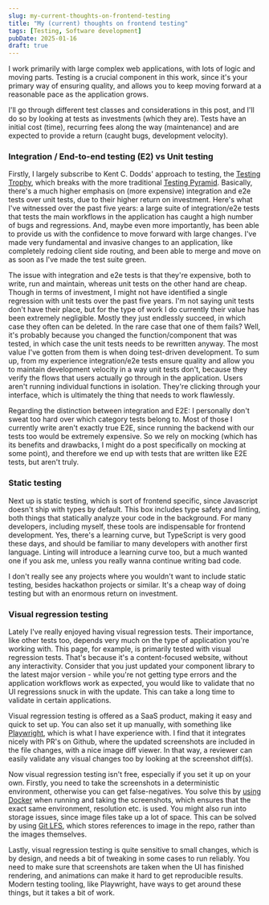 ```yaml
---
slug: my-current-thoughts-on-frontend-testing
title: "My (current) thoughts on frontend testing"
tags: [Testing, Software development]
pubDate: 2025-01-16
draft: true
---
```


I work primarily with large complex web applications, with lots of logic and moving parts. Testing is a crucial component in this work, since it's your primary way of ensuring quality, and allows you to keep moving forward at a reasonable pace as the application grows.

I'll go through different test classes and considerations in this post, and I'll do so by looking at tests as investments (which they are). Tests have an initial cost (time), recurring fees along the way (maintenance) and are expected to provide a return (caught bugs, development velocity).

### Integration / End-to-end testing (E2) vs Unit testing

Firstly, I largely subscribe to Kent C. Dodds' approach to testing, the [Testing Trophy](https://kentcdodds.com/blog/the-testing-trophy-and-testing-classifications), which breaks with the more traditional [Testing Pyramid](https://martinfowler.com/articles/practical-test-pyramid.html). Basically, there's a much higher emphasis on (more expensive) integration and e2e tests over unit tests, due to their higher return on investment. Here's what I've witnessed over the past five years: a large suite of integration/e2e tests that tests the main workflows in the application has caught a high number of bugs and regressions. And, maybe even more importantly, has been able to provide us with the confidence to move forward with large changes. I've made very fundamental and invasive changes to an application, like completely redoing client side routing, and been able to merge and move on as soon as I've made the test suite green.

The issue with integration and e2e tests is that they're expensive, both to write, run and maintain, whereas unit tests on the other hand are cheap. Though in terms of investment, I might not have identified a single regression with unit tests over the past five years. I'm not saying unit tests don't have their place, but for the type of work I do currently their value has been extremely negligible. Mostly they just endlessly succeed, in which case they often can be deleted. In the rare case that one of them fails? Well, it's probably because you changed the function/component that was tested, in which case the unit tests needs to be rewritten anyway. The most value I've gotten from them is when doing test-driven development. To sum up, from my experience integration/e2e tests ensure quality and allow you to maintain development velocity in a way unit tests don't, because they verify the flows that users actually go through in the application. Users aren't running individual functions in isolation. They're clicking through your interface, which is ultimately the thing that needs to work flawlessly.

Regarding the distinction between integration and E2E: I personally don't sweat too hard over which category tests belong to. Most of those I currently write aren't exactly true E2E, since running the backend with our tests too would be extremely expensive. So we rely on mocking (which has its benefits and drawbacks, I might do a post specifically on mocking at some point), and therefore we end up with tests that are written like E2E tests, but aren't truly.

### Static testing

Next up is static testing, which is sort of frontend specific, since Javascript doesn't ship with types by default. This box includes type safety and linting, both things that statically analyze your code in the background. For many developers, including myself, these tools are indispensable for frontend development. Yes, there's a learning curve, but TypeScript is very good these days, and should be familiar to many developers with another first language. Linting will introduce a learning curve too, but a much wanted one if you ask me, unless you really wanna continue writing bad code.

I don't really see any projects where you wouldn't want to include static testing, besides hackathon projects or similar. It's a cheap way of doing testing but with an enormous return on investment.

### Visual regression testing

Lately I've really enjoyed having visual regression tests. Their importance, like other tests too, depends very much on the type of application you're working with. This page, for example, is primarily tested with visual regression tests. That's because it's a content-focused website, without any interactivity. Consider that you just updated your component library to the latest major version - while you're not getting type errors and the application workflows work as expected, you would like to validate that no UI regressions snuck in with the update. This can take a long time to validate in certain applications.

Visual regression testing is offered as a SaaS product, making it easy and quick to set up. You can also set it up manually, with something like [Playwright](https://playwright.dev/), which is what I have experience with. I find that it integrates nicely with PR's on Github, where the updated screenshots are included in the file changes, with a nice image diff viewer. In that way, a reviewer can easily validate any visual changes too by looking at the screenshot diff(s).

Now visual regression testing isn't free, especially if you set it up on your own. Firstly, you need to take the screenshots in a deterministic environment, otherwise you can get false-negatives. You solve this by [using Docker](https://playwright.dev/docs/docker) when running and taking the screenshots, which ensures that the exact same environment, resolution etc. is used.
You might also run into storage issues, since image files take up a lot of space. This can be solved by using [Git LFS](https://git-lfs.com/), which stores references to image in the repo, rather than the images themselves.

Lastly, visual regression testing is quite sensitive to small changes, which is by design, and needs a bit of tweaking in some cases to run reliably. You need to make sure that screenshots are taken when the UI has finished rendering, and animations can make it hard to get reproducible results. Modern testing tooling, like Playwright, have ways to get around these things, but it takes a bit of work.
